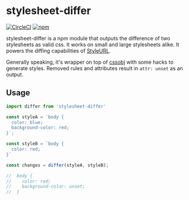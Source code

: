 # stylesheet-differ

[![CircleCI](https://circleci.com/gh/lukemiles/stylesheet-differ/tree/master.svg?style=svg)](https://circleci.com/gh/lukemiles/stylesheet-differ/tree/master) [![npm](https://img.shields.io/npm/v/stylesheet-differ.svg)](https://www.npmjs.com/package/stylesheet-differ)

stylesheet-differ is a npm module that outputs the difference of two stylesheets as valid css. It works on small and large stylesheets alike. It powers the diffing capabilities of [StyleURL](https://styleurl.app).

Generally speaking, it's wrapper on top of [cssobj](https://github.com/cssobj/cssobj) with some hacks to generate styles. Removed rules and attributes result in `attr: unset` as an output.

## Usage

```js
import differ from 'stylesheet-differ'

const styleA = `body {
  color: blue;
  background-color: red;
}`;

const styleB = `body {
  color: red;
}`

const changes = differ(styleA, styleB);

//  body {
//    color: red;
//    background-color: unset;
//  }
```
